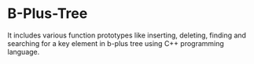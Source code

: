 # B-Plus-Tree
It includes various function prototypes like inserting, deleting, finding and searching for a key element in b-plus tree using C++ programming language.
